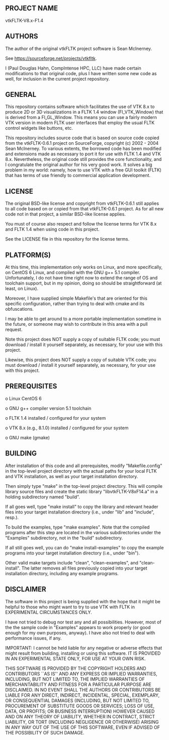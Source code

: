 PROJECT NAME
------------
vtkFLTK-V8.x-F1.4


AUTHORS
-------
The author of the original vtkFLTK project software is Sean McInerney.

See https://sourceforge.net/projects/vtkfltk.

I (Paul Douglas Hahn, CompIntense HPC, LLC) have made certain modifications to
that original code, plus I have written some new code as well, for inclusion in
the current project repository.


GENERAL
-------
This repository contains software which facilitates the use of VTK 8.x to produce
2D or 3D visualizations in a FLTK 1.4 window (Fl_VTK_Window) that is derived
from a Fl_GL_Window. This means you can use a fairly modern VTK version in modern
FLTK user interfaces that employ the usual FLTK control widgets like buttons, etc.

This repository includes source code that is based on source code copied from the
vtkFLTK-0.6.1 project on SourceForge, copyright (c) 2002 - 2004 Sean McInerney.
To various extents, the borrowed code has been modified and extensions made as
necessary to port it for use with FLTK 1.4 and VTK 8.x. Nevertheless, the original
code still provides the core functionality, and I congratulate the original author
for his very good work. It solves a big problem in my world: namely, how to use
VTK with a free GUI toolkit (FLTK) that has terms of use friendly to commercial
application development.


LICENSE
-------
The original BSD-like license and copyright from vtkFLTK-0.6.1 still applies to
all code based on or copied from that vtkFLTK-0.6.1 project. As for all new code
not in that project, a similar BSD-like license applies.

You must of course also respect and follow the license terms for VTK 8.x and FLTK 1.4
when using code in this project.

See the LICENSE file in this repository for the license terms.


PLATFORM(S)
-----------
At this time, this implementation only works on Linux, and more specifically,
on CentOS 6 Linux, and compiled with the GNU g++ 5.1 compiler. Unfortunately,
I do not have time right now to extend the range of OS and toolchain support,
but in my opinion, doing so should be straightforward (at least, on Linux).

Moreover, I have supplied simple Makefile's that are oriented for this
specific configuration, rather than trying to deal with cmake and its
obfuscations.

I may be able to get around to a more portable implementation sometime in the
future, or someone may wish to contribute in this area with a pull request.

Note this project does NOT supply a copy of suitable FLTK code; you must
download / install it yourself separately, as necessary, for your use with
this project.

Likewise, this project does NOT supply a copy of suitable VTK code; you must
download / install it yourself separately, as necessary, for your use with
this project.


PREREQUISITES
-------------
  o Linux CentOS 6

  o GNU g++ compiler version 5.1 toolchain

  o FLTK 1.4 installed / configured for your system

  o VTK 8.x (e.g., 8.1.0) installed / configured for your system

  o GNU make (gmake)


BUILDING
--------
After installation of this code and all prerequisites, modify "Makefile.config"
in the top-level project directory with the actual paths for your local FLTK
and VTK installation, as well as your target installation directory.

Then simply type "make" in the top-level project directory. This will compile
library source files and create the static library "libvtkFLTK-V8xF14.a" in
a holding subdirectory named "build".

If all goes well, type "make install" to copy the library and relevant header
files into your target installation directory (i.e., under "lib" and "include",
resp.).

To build the examples, type "make examples". Note that the compiled programs
after this step are located in the various subdirectories under the "Examples"
subdirectory, not in the "build" subdirectory.

If all still goes well, you can do "make install-examples" to copy the example
programs into your target installation directory (i.e., under "bin").

Other valid make targets include "clean", "clean-examples", and "clean-install".
The latter removes all files previously copied into your target installation
directory, including any example programs.


DISCLAIMER
----------
The software in this project is being supplied with the hope that it might be
helpful to those who might want to try to use VTK with FLTK in EXPERIMENTAL
CIRCUMSTANCES ONLY.

I have not tried to debug nor test any and all possibilities. However, most
of the the sample code in "Examples" appears to work properly (or good enough
for my own purposes, anyway). I have also not tried to deal with performance
issues, if any.

IMPORTANT: I cannot be held liable for any negative or adverse effects that
might result from building, installing or using this software. IT IS PROVIDED
IN AN EXPERIMENTAL STATE ONLY, FOR USE AT YOUR OWN RISK.

  THIS SOFTWARE IS PROVIDED BY THE COPYRIGHT HOLDERS AND CONTRIBUTORS ``AS IS''
  AND ANY EXPRESS OR IMPLIED WARRANTIES, INCLUDING, BUT NOT LIMITED TO, THE
  IMPLIED WARRANTIES OF MERCHANTABILITY AND FITNESS FOR A PARTICULAR PURPOSE
  ARE DISCLAIMED. IN NO EVENT SHALL THE AUTHORS OR CONTRIBUTORS BE LIABLE FOR
  ANY DIRECT, INDIRECT, INCIDENTAL, SPECIAL, EXEMPLARY, OR CONSEQUENTIAL
  DAMAGES (INCLUDING, BUT NOT LIMITED TO, PROCUREMENT OF SUBSTITUTE GOODS OR
  SERVICES; LOSS OF USE, DATA, OR PROFITS; OR BUSINESS INTERRUPTION) HOWEVER
  CAUSED AND ON ANY THEORY OF LIABILITY, WHETHER IN CONTRACT, STRICT LIABILITY,
  OR TORT (INCLUDING NEGLIGENCE OR OTHERWISE) ARISING IN ANY WAY OUT OF THE USE
  OF THIS SOFTWARE, EVEN IF ADVISED OF THE POSSIBILITY OF SUCH DAMAGE.



